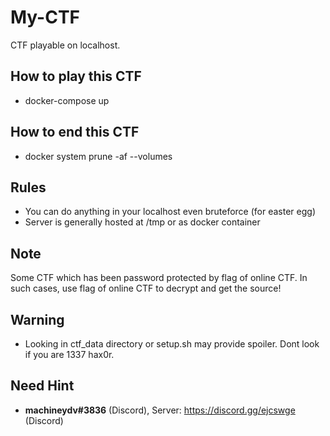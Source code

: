 # My-CTF
CTF playable on localhost.

## How to play this CTF
* docker-compose up

## How to end this CTF
* docker system prune -af --volumes

## Rules
* You can do anything in your localhost even bruteforce (for easter egg)
* Server is generally hosted at /tmp or as docker container

## Note
Some CTF which has been password protected by flag of online CTF. In such cases, use flag of online CTF to decrypt and get the source!

## Warning
* Looking in ctf_data directory or setup.sh may provide spoiler. Dont look if you are 1337 hax0r.

## Need Hint
* **machineydv#3836** (Discord), Server: https://discord.gg/ejcswge (Discord) 

